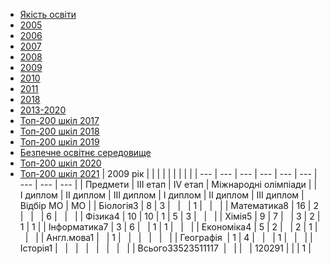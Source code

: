 
- [Якість освіти](/якість-освіти/)
- [2005](/якість-освіти/2005/)
- [2006](/якість-освіти/2006/)
- [2007](/якість-освіти/2007/)
- [2008](/якість-освіти/2008/)
- [2009](/якість-освіти/2009/)
- [2010](/якість-освіти/2010/)
- [2011](/якість-освіти/2011/)
- [2018](/якість-освіти/2018/)
- [2013-2020](/якість-освіти/2013-2020/)
- [Топ-200 шкіл 2017](/якість-освіти/топ-200-шкіл-2017/)
- [Топ-200 шкіл 2018](/якість-освіти/топ-200-шкіл-2018/)
- [Топ-200 шкіл 2019](/якість-освіти/топ-200-шкіл-2019/)
- [Безпечне освітнє середовище](/якість-освіти/безпечне-освітнє-середовище/)
- [Топ-200 шкіл 2020](/якість-освіти/топ-200-шкіл-2020/)
- [Топ-200 шкіл 2021](/якість-освіти/топ-200-шкіл-2021/)
|      2009 рік      |           |  |  |  |  |  |  |  |
| --- | --- | --- | --- | --- | --- | --- | --- | --- |
|      Предмети      | III етап  | IV етап | Міжнародні олімпіади |
|      I диплом      | II диплом | III диплом | I диплом | II диплом | III диплом | Відбір МО | МО |
|     Біологія3      |     8     | 3 |   |   | 1 |   |   |
|    Математика8     |    16     | 2 |   |   | 6 |   |   |
|      Фізика4       |    10     | 10 | 1 | 5 | 3 |   |   |
|       Хімія5       |     9     | 7 |   | 3 | 2 | 1 | 1 |
|    Інформатика7    |     3     | 6 |   | 1 | 1 |   |   |
|     Економіка4     |     5     | 2 |   | 2 | 1 |   |   |
|     Англ.мова1     |           | 1 |   |   |   |   |   |
|     Географія      |     1     | 4 |   |   | 1 |   |   |
|      Історія1      |           |   |   |   |   |   |   |
| Всього33523511117  |           |
|                    |  120291   |  |  | 1 |
       